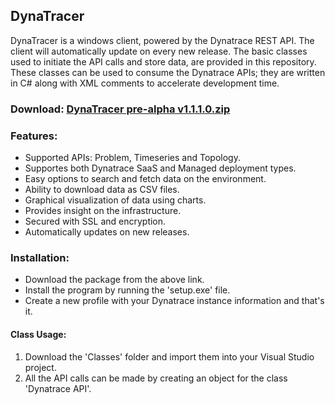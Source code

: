 ## DynaTracer

  DynaTracer is a windows client, powered by the Dynatrace REST API. The client will automatically update on every new release. The basic classes used to initiate the API calls and store data, are provided in this repository. These classes can be used to consume the Dynatrace APIs; they are written in C# along with XML comments to accelerate development time.
  
### Download: [DynaTracer pre-alpha v1.1.1.0.zip](https://github.com/leonerdo037/DynaTracer/files/1951218/DynaTracer.pre-alpha.v1.1.1.0.zip)

### Features:

* Supported APIs: Problem, Timeseries and Topology.
* Supportes both Dynatrace SaaS and Managed deployment types.
* Easy options to search and fetch data on the environment.
* Ability to download data as CSV files.
* Graphical visualization of data using charts.
* Provides insight on the infrastructure.
* Secured with SSL and encryption.
* Automatically updates on new releases.

### Installation:

* Download the package from the above link.
* Install the program by running the 'setup.exe' file.
* Create a new profile with your Dynatrace instance information and that's it.

#### Class Usage:

1. Download the 'Classes' folder and import them into your Visual Studio project.
2. All the API calls can be made by creating an object for the class 'Dynatrace API'.

